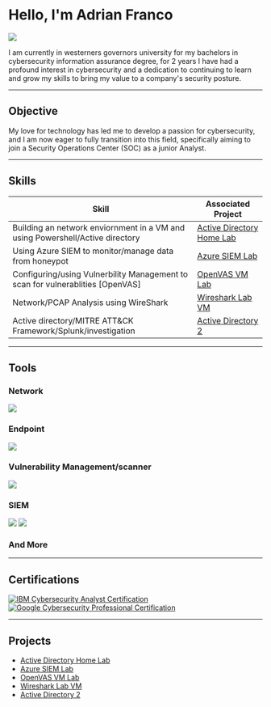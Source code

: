 # Hello, I'm Adrian Franco
<a href="https://www.linkedin.com/in/adrian-franco-460793200/"><img src="https://img.shields.io/badge/-LinkedIn-0072b1?&style=for-the-badge&logo=linkedin&logoColor=white" /></a>



I am currently in westerners governors university for my bachelors in cybersecurity information assurance degree, for 2 years I have had  a profound interest in cybersecurity and a dedication to continuing to learn and grow my skills to bring my value to a company's security posture.

---

## Objective

My love for technology has led me to develop a passion for cybersecurity, and I am now eager to fully transition into this field, specifically aiming to join a Security Operations Center (SOC) as a junior Analyst.

---

## Skills

| Skill                                                                         | Associated Project         |
|-------------------------------------------------------------------------------|----------------------------|
|Building an network enviornment in a VM and using Powershell/Active directory | <a href="https://t.ly/0CUSz">Active Directory Home Lab</a>|
|Using Azure SIEM to monitor/manage data from honeypot                          |<a href="https://t.ly/rJIfU">Azure SIEM Lab</a>|
|Configuring/using Vulnerbility Management to scan for vulnerablities [OpenVAS]|<a href="https://t.ly/xg5cs">OpenVAS VM Lab</a>|
|Network/PCAP Analysis using WireShark                                         |<a href="https://t.ly/TVqD6">Wireshark Lab VM</a>|
|Active directory/MITRE ATT&CK Framework/Splunk/investigation                |<a href="https://tinyurl.com/y5bjz2rz">Active Directory 2</a>|

</div>

---
## Tools


### Network
<div>
    <img src="https://img.shields.io/badge/-Wireshark-1679A7?&style=for-the-badge&logo=Wireshark&logoColor=white" />
  
</div>

### Endpoint
<div>
   
  <img src="https://img.shields.io/badge/-Velociraptor-4B275F?&style=for-the-badge&logo=Velociraptor&logoColor=white" />
</div>

### Vulnerability Management/scanner
<div>
 <img src="https://img.shields.io/badge/-OpenVAS-4B275F?style=for-the-badge&logo=OpenVAS&logoColor=white" />

<div>

### SIEM
<div>
    <img src="https://img.shields.io/badge/-Microsoft_Azure/Sentinel-0078D4?&style=for-the-badge&logo=Microsoft&logoColor=white" />
    <img src="https://img.shields.io/badge/-Splunk-000000?&style=for-the-badge&logo=Splunk&logoColor=white" />

### And More

---

## Certifications



[<img src="https://img.shields.io/badge/IBM_Cybersecurity_Analyst_Certification-darkgrey?style=for-the-badge&logo=IBM&logoColor=lightblue" alt="IBM Cybersecurity Analyst Certification">](https://shorturl.at/PMVQC)
[<img src="https://img.shields.io/badge/Google_Cybersecurity_Certification-blue?style=for-the-badge&logo=Google&logoColor=white" alt="Google Cybersecurity Professional Certification">](https://shorturl.at/zh1q2)



---


## Projects

- <a href="https://t.ly/0CUSz">Active Directory Home Lab</a>
- <a href="https://t.ly/rJIfU">Azure SIEM Lab</a>
- <a href="https://t.ly/xg5cs">OpenVAS VM Lab</a>
- <a href="https://t.ly/TVqD6">Wireshark Lab VM</a>
- <a href="https://tinyurl.com/y5bjz2rz">Active Directory 2</a>





